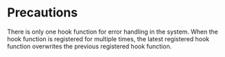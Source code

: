 # Precautions<a name="EN-US_TOPIC_0311018406"></a>

There is only one hook function for error handling in the system. When the hook function is registered for multiple times, the latest registered hook function overwrites the previous registered hook function.

